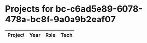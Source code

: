 # Projects for bc-c6ad5e89-6078-478a-bc8f-9a0a9b2eaf07

| Project | Year | Role | Tech |
|---|---|---|---|

